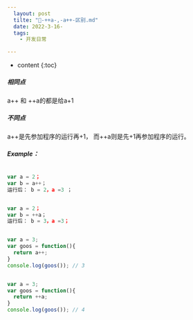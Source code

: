 ```yaml
---
  layout: post
  tilte: "🚜-++a-,-a++-区别.md"
  date: 2022-3-16-
  tags: 
    - 开发日常

---
```



* content
{:toc}


##### 相同点

a++ 和 ++a的都是给a+1

##### 不同点

a++是先参加程序的运行再+1，
而++a则是先+1再参加程序的运行。

##### Example：
```js

var a = 2；  
var b = a++；    
运行后： b = 2，a =3 ；      

```
```js

var a = 2；  
var b = ++a；    
运行后： b = 3，a =3；

```
```js

var a = 3;
var goos = function(){
  return a++;
} 
console.log(goos()); // 3

```
```js

var a = 3;
var goos = function(){
  return ++a;
} 
console.log(goos()); // 4

```
